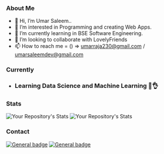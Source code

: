 ### About Me ###
- 👋 Hi, I’m Umar Saleem..
- 👀 I’m interested in Programming and creating Web Apps.
- 🌱 I’m currently learning in BSE Software Engineering.
- 💞️ I’m looking to collaborate with LovelyFriends
- 📫 How to reach me = () => umarraja230@gmail.com / umarsaleemdev@gmail.com 


### Currently ###
- ### Learning Data Science and Machine Learning 🤩👌

### Stats ###
![Your Repository's Stats](https://github-readme-stats.vercel.app/api/top-langs/?username=UmarRajpoot)
![Your Repository's Stats](https://github-readme-stats.vercel.app/api?username=UmarRajpoot&include_all_commits=true&show_icons=true)

### Contact ####
[![General badge](https://img.shields.io/badge/LinkedIn-0077B5?style=for-the-badge&logo=linkedin&logoColor=white)](https://www.linkedin.com/in/umar-saleem-self-learner-882957189/)  [![General badge](https://img.shields.io/badge/Gmail-D14836?style=for-the-badge&logo=gmail&logoColor=white)](mailto:umarraja230@gmail.com)
<!---
UmarRajpoot/UmarRajpoot is a ✨ special ✨ repository because its `README.md` (this file) appears on your GitHub profile.
You can click the Preview link to take a look at your changes.
--->


